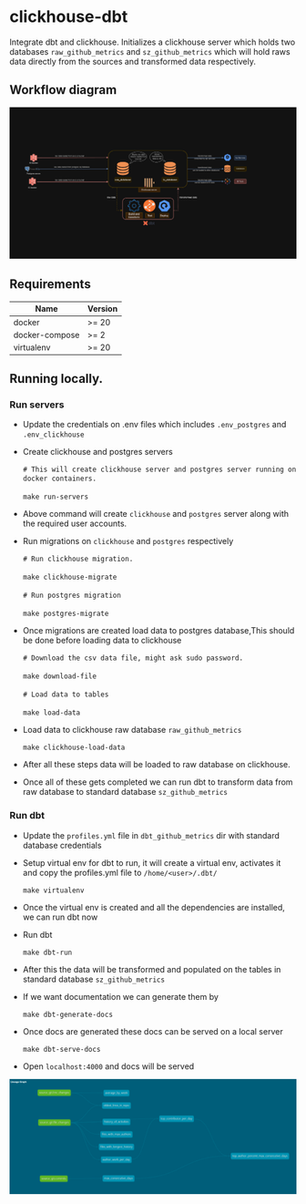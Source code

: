 # clickhouse-dbt

Integrate dbt and clickhouse. Initializes a clickhouse server which holds two databases `raw_github_metrics` and `sz_github_metrics` which will hold raws data directly from the sources and transformed data respectively.

## Workflow diagram

![Architecture Diagram](assets/assets.png)

## Requirements

| Name           | Version |
| -------------- | ------- |
| docker         | >= 20   |
| docker-compose | >= 2    |
| virtualenv     | >= 20   |

## Running locally.

### Run servers

- Update the credentials on .env files which includes `.env_postgres` and `.env_clickhouse`
- Create clickhouse and postgres servers

  ```
  # This will create clickhouse server and postgres server running on docker containers.

  make run-servers
  ```

- Above command will create `clickhouse` and `postgres` server along with the
  required user accounts.

- Run migrations on `clickhouse` and `postgres` respectively

  ```
  # Run clickhouse migration.

  make clickhouse-migrate

  # Run postgres migration

  make postgres-migrate
  ```

- Once migrations are created load data to postgres database,This should be done before loading data to clickhouse

  ```
  # Download the csv data file, might ask sudo password.

  make download-file

  # Load data to tables

  make load-data
  ```

- Load data to clickhouse raw database `raw_github_metrics`
  ```
  make clickhouse-load-data
  ```
- After all these steps data will be loaded to raw database on clickhouse.
- Once all of these gets completed we can run dbt to transform data from raw database to standard database `sz_github_metrics`

### Run dbt

- Update the `profiles.yml` file in `dbt_github_metrics` dir with standard database credentials
- Setup virtual env for dbt to run, it will create a virtual env, activates it and copy the profiles.yml file to `/home/<user>/.dbt/`
  ```
  make virtualenv
  ```
- Once the virtual env is created and all the dependencies are installed, we can run dbt now

- Run dbt
  ```
  make dbt-run
  ```
- After this the data will be transformed and populated on the tables in standard database `sz_github_metrics`

- If we want documentation we can generate them by
  ```
  make dbt-generate-docs
  ```
- Once docs are generated these docs can be served on a local server
  ```
  make dbt-serve-docs
  ```
- Open `localhost:4000` and docs will be served

![Architecture Diagram](assets/assets2.png)
